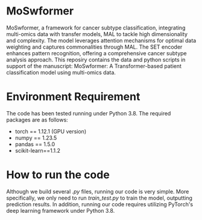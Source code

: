 # MoSwformer
MoSwformer, a framework for cancer subtype classification, integrating multi-omics data with transfer models, MAL to tackle high dimensionality and complexity. The model leverages attention mechanisms for optimal data weighting and captures commonalities through MAL. The SET encoder enhances pattern recognition, offering a comprehensive cancer subtype analysis approach. This reposiry contains the data and python scripts in support of the manuscript: MoSwformer: A Transformer-based patient classification model using multi-omics data.
# Environment Requirement
The code has been tested running under Python 3.8. The required packages are as follows:
- torch == 1.12.1 (GPU version)
- numpy == 1.23.5
- pandas == 1.5.0
- scikit-learn==1.1.2
# How to run the code
Although we build several *.py* files, running our code is very simple. More specifically, we only need to run *train_test.py* to train the model, outputting prediction results. In addition, running our code requires utilizing PyTorch's deep learning framework under Python 3.8.
